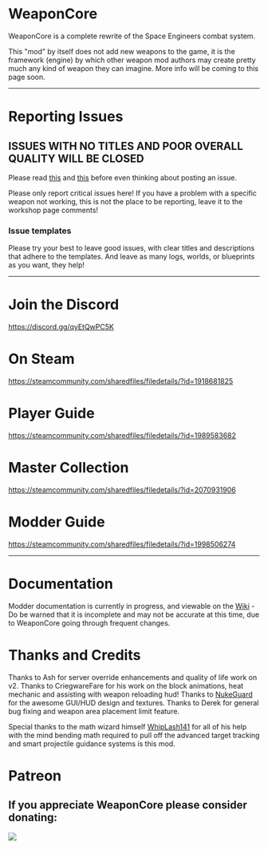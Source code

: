 # WeaponCore

WeaponCore is a complete rewrite of the Space Engineers combat system.

This "mod" by itself does not add new weapons to the game, it is the framework (engine) by which other weapon mod authors may create pretty much any kind of weapon they can imagine. More info will be coming to this page soon.


***


# Reporting Issues

## **ISSUES WITH NO TITLES AND POOR OVERALL QUALITY WILL BE CLOSED**

Please read [this](https://github.com/Ash-LikeSnow/WeaponCore/wiki/Before-you-post-an-issue) and [this](https://github.com/Ash-LikeSnow/WeaponCore/wiki/Issue-Posting-Guidelines) before even thinking about posting an issue.

Please only report critical issues here! If you have a problem with a specific weapon not working, this is not the place to be reporting, leave it to the workshop page comments!

### Issue templates

Please try your best to leave good issues, with clear titles and descriptions that adhere to the templates. And leave as many logs, worlds, or blueprints as you want, they help!


***

# Join the Discord
https://discord.gg/qyEtQwPC5K

# On Steam
https://steamcommunity.com/sharedfiles/filedetails/?id=1918681825

# Player Guide

https://steamcommunity.com/sharedfiles/filedetails/?id=1989583682

# Master Collection

https://steamcommunity.com/sharedfiles/filedetails/?id=2070931906

# Modder Guide

https://steamcommunity.com/sharedfiles/filedetails/?id=1998506274


***

# Documentation

Modder documentation is currently in progress, and viewable on the [Wiki](https://github.com/Ash-LikeSnow/WeaponCore/wiki) - Do be warned that it is incomplete and may not be accurate at this time, due to WeaponCore going through frequent changes.

# Thanks and Credits

Thanks to Ash for server override enhancements and quality of life work on v2. Thanks to CriegwareFare for his work on the block animations, heat mechanic and assisting with weapon reloading hud! Thanks to [NukeGuard](https://github.com/nukeguard) for the awesome GUI/HUD design and textures. Thanks to Derek for general bug fixing and weapon area placement limit feature.

Special thanks to the math wizard himself [WhipLash141](https://github.com/Whiplash141) for all of his help with the mind bending math required to pull off the advanced target tracking and smart projectile guidance systems is this mod.

# Patreon

## If you appreciate WeaponCore please consider donating:

[![](https://upload.wikimedia.org/wikipedia/commons/thumb/8/82/Patreon_logo_with_wordmark.svg/512px-Patreon_logo_with_wordmark.svg.png)](https://www.patreon.com/user?u=14228932)	
